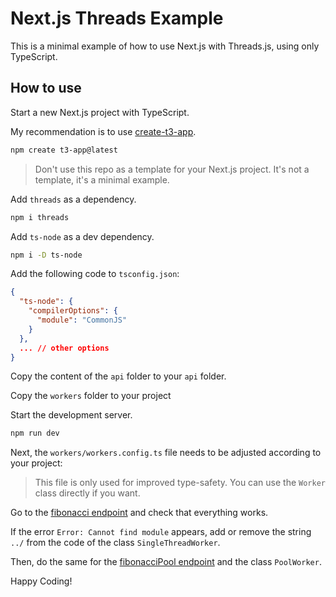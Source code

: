 # Next.js Threads Example

This is a minimal example of how to use Next.js with Threads.js, using only TypeScript.

## How to use

Start a new Next.js project with TypeScript.

My recommendation is to use [create-t3-app](https://github.com/t3-oss/create-t3-app).

```bash
npm create t3-app@latest
```

<!-- Put a note with warning here: -->

> Don't use this repo as a template for your Next.js project.
> It's not a template, it's a minimal example.

Add `threads` as a dependency.

```bash
npm i threads
```

Add `ts-node` as a dev dependency.

```bash
npm i -D ts-node
```

Add the following code to `tsconfig.json`:

```json
{
  "ts-node": {
    "compilerOptions": {
      "module": "CommonJS"
    }
  },
  ... // other options
}
```

Copy the content of the `api` folder to your `api` folder.

Copy the `workers` folder to your project

Start the development server.

```bash
npm run dev
```

Next, the `workers/workers.config.ts` file needs to be adjusted according to your project:

> This file is only used for improved type-safety.
> You can use the `Worker` class directly if you want.

Go to the [fibonacci endpoint](http://localhost:3000/api/fibonacci) and check that everything works.

If the error `Error: Cannot find module` appears, add or remove the string `../` from the code of the class `SingleThreadWorker`.

Then, do the same for the [fibonacciPool endpoint](http://localhost:3000/api/fibonacciPool) and the class `PoolWorker`.

Happy Coding!
